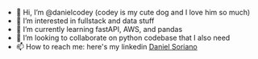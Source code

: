 - 👋 Hi, I’m @danielcodey (codey is my cute dog and I love him so much)
- 👀 I’m interested in fullstack and data stuff
- 🌱 I’m currently learning fastAPI, AWS, and pandas
- 💞️ I’m looking to collaborate on python codebase that I also need
- 📫 How to reach me: here's my linkedin [Daniel Soriano](https://www.linkedin.com/in/daniel-soriano-75147a131/)

<!---
danielcodey/danielcodey is a ✨ special ✨ repository because its `README.md` (this file) appears on your GitHub profile.
You can click the Preview link to take a look at your changes.
--->
